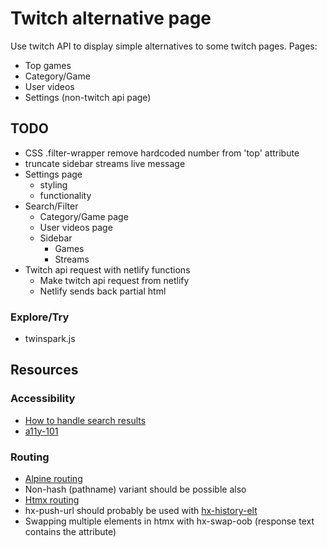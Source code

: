 # Twitch alternative page
Use twitch API to display simple alternatives to some twitch pages.
Pages:
* Top games
* Category/Game
* User videos
* Settings (non-twitch api page)


## TODO
* CSS .filter-wrapper remove hardcoded number from 'top' attribute
* truncate sidebar streams live message
* Settings page
  * styling
  * functionality
* Search/Filter
  * Category/Game page
  * User videos page
  * Sidebar
    * Games
    * Streams
* Twitch api request with netlify functions
  * Make twitch api request from netlify
  * Netlify sends back partial html


### Explore/Try
* twinspark.js

## Resources

### Accessibility
* [How to handle search results](https://www.sajari.com/blog/wcag-compliance-guide)
* [a11y-101](https://a11y-101.com)

### Routing
* [Alpine routing](https://github.com/alpinejs/alpine/issues/306#issuecomment-627400322)
* Non-hash (pathname) variant should be possible also
* [Htmx routing](https://htmx.org/attributes/hx-push-url/)
* hx-push-url should probably be used with [hx-history-elt](https://htmx.org/attributes/hx-history-elt/)
* Swapping multiple elements in htmx with hx-swap-oob (response text contains the attribute)
